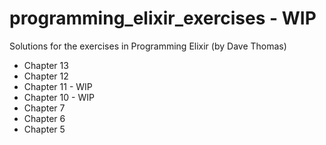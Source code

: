 # programming_elixir_exercises - WIP

Solutions for the exercises in Programming Elixir (by Dave Thomas)

* Chapter 13
* Chapter 12
* Chapter 11 - WIP
* Chapter 10 - WIP
* Chapter 7
* Chapter 6
* Chapter 5